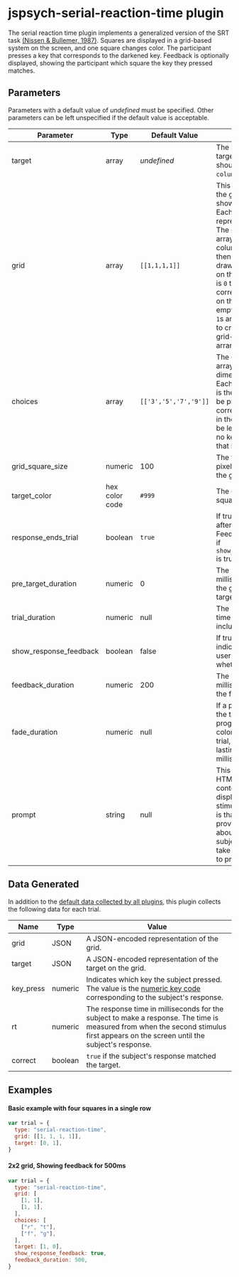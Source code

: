 # jspsych-serial-reaction-time plugin

The serial reaction time plugin implements a generalized version of the SRT task [(Nissen & Bullemer, 1987)](https://doi.org/10.1016%2F0010-0285%2887%2990002-8). Squares are displayed in a grid-based system on the screen, and one square changes color. The participant presses a key that corresponds to the darkened key. Feedback is optionally displayed, showing the participant which square the key they pressed matches.

## Parameters

Parameters with a default value of _undefined_ must be specified. Other parameters can be left unspecified if the default value is acceptable.

| Parameter              | Type           | Default Value         | Description                                                                                                                                                                                                                                                                                                                                                                                                             |
| ---------------------- | -------------- | --------------------- | ----------------------------------------------------------------------------------------------------------------------------------------------------------------------------------------------------------------------------------------------------------------------------------------------------------------------------------------------------------------------------------------------------------------------- |
| target                 | array          | _undefined_           | The location of the target. The array should be the `[row, column]` of the target.                                                                                                                                                                                                                                                                                                                                      |
| grid                   | array          | `[[1,1,1,1]]`         | This array represents the grid of boxes shown on the screen. Each inner array represents a single row. The entries in the inner arrays represent the columns. If an entry is `1` then a square will be drawn at that location on the grid. If an entry is `0` then the corresponding location on the grid will be empty. Thus, by mixing `1`s and `0`s it is possible to create many different grid-based arrangements. |
| choices                | array          | `[['3','5','7','9']]` | The dimensions of this array must match the dimensions of `grid`. Each entry in this array is the key that should be pressed for that corresponding location in the grid. Entries can be left blank if there is no key associated with that location of the grid.                                                                                                                                                       |
| grid_square_size       | numeric        | 100                   | The width and height in pixels of each square in the grid.                                                                                                                                                                                                                                                                                                                                                              |
| target_color           | hex color code | `#999`                | The color of the target square.                                                                                                                                                                                                                                                                                                                                                                                         |
| response_ends_trial    | boolean        | `true`                | If true, the trial ends after a key press. Feedback is displayed if `show_response_feedback` is true.                                                                                                                                                                                                                                                                                                                   |
| pre_target_duration    | numeric        | 0                     | The number of milliseconds to display the grid _before_ the target changes color.                                                                                                                                                                                                                                                                                                                                       |
| trial_duration         | numeric        | null                  | The maximum length of time of the trial, not including feedback.                                                                                                                                                                                                                                                                                                                                                        |
| show_response_feedback | boolean        | false                 | If true, show feedback indicating where the user responded and whether it was correct.                                                                                                                                                                                                                                                                                                                                  |
| feedback_duration      | numeric        | 200                   | The length of time in milliseconds to show the feedback.                                                                                                                                                                                                                                                                                                                                                                |
| fade_duration          | numeric        | null                  | If a positive number, the target will progressively change color at the start of the trial, with the transition lasting this many milliseconds.                                                                                                                                                                                                                                                                         |
| prompt                 | string         | null                  | This string can contain HTML markup. Any content here will be displayed below the stimulus. The intention is that it can be used to provide a reminder about the action the subject is supposed to take (e.g., which keys to press).                                                                                                                                                                                    |

## Data Generated

In addition to the [default data collected by all plugins](overview#datacollectedbyplugins), this plugin collects the following data for each trial.

| Name      | Type    | Value                                                                                                                                                                                            |
| --------- | ------- | ------------------------------------------------------------------------------------------------------------------------------------------------------------------------------------------------ |
| grid      | JSON    | A JSON-encoded representation of the grid.                                                                                                                                                       |
| target    | JSON    | A JSON-encoded representation of the target on the grid.                                                                                                                                         |
| key_press | numeric | Indicates which key the subject pressed. The value is the [numeric key code](http://www.cambiaresearch.com/articles/15/javascript-char-codes-key-codes) corresponding to the subject's response. |
| rt        | numeric | The response time in milliseconds for the subject to make a response. The time is measured from when the second stimulus first appears on the screen until the subject's response.               |
| correct   | boolean | `true` if the subject's response matched the target.                                                                                                                                             |

## Examples

#### Basic example with four squares in a single row

```javascript
var trial = {
  type: "serial-reaction-time",
  grid: [[1, 1, 1, 1]],
  target: [0, 1],
}
```

#### 2x2 grid, Showing feedback for 500ms

```javascript
var trial = {
  type: "serial-reaction-time",
  grid: [
    [1, 1],
    [1, 1],
  ],
  choices: [
    ["r", "t"],
    ["f", "g"],
  ],
  target: [1, 0],
  show_response_feedback: true,
  feedback_duration: 500,
}
```

